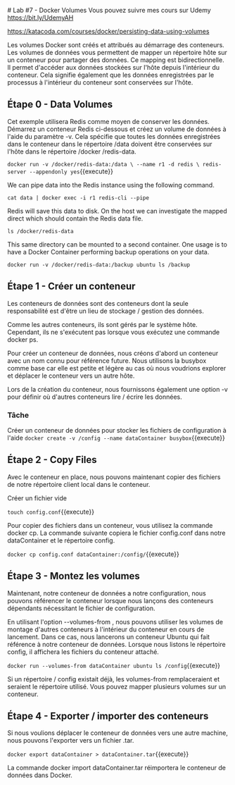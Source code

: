 # Lab #7 - Docker Volumes
Vous pouvez suivre mes cours sur Udemy
https://bit.ly/UdemyAH

https://katacoda.com/courses/docker/persisting-data-using-volumes

Les volumes Docker sont créés et attribués au démarrage des conteneurs.
Les volumes de données vous permettent de mapper un répertoire hôte sur un conteneur pour partager des données.
Ce mapping est bidirectionnelle. Il permet d'accéder aux données stockées sur l'hôte depuis l'intérieur du conteneur. Cela signifie également que les données enregistrées par le processus à l'intérieur du conteneur sont conservées sur l'hôte.

## Étape 0 - Data Volumes

Cet exemple utilisera Redis comme moyen de conserver les données. Démarrez un conteneur Redis ci-dessous et créez un volume de données à l'aide du paramètre -v. Cela spécifie que toutes les données enregistrées dans le conteneur dans le répertoire /data doivent être conservées sur l'hôte dans le répertoire /docker /redis-data.

`docker run -v /docker/redis-data:/data \ --name r1 -d redis \ redis-server --appendonly yes`{{execute}}

We can pipe data into the Redis instance using the following command.

`cat data | docker exec -i r1 redis-cli --pipe`

Redis will save this data to disk. On the host we can investigate the mapped direct which should contain the Redis data file.

`ls /docker/redis-data`

This same directory can be mounted to a second container. One usage is to have a Docker Container performing backup operations on your data.

`docker run -v /docker/redis-data:/backup ubuntu ls /backup`

## Étape 1 - Créer un conteneur

Les conteneurs de données sont des conteneurs dont la seule responsabilité est d'être un lieu de stockage / gestion des données.

Comme les autres conteneurs, ils sont gérés par le système hôte. Cependant, ils ne s'exécutent pas lorsque vous exécutez une commande docker ps.

Pour créer un conteneur de données, nous créons d'abord un conteneur avec un nom connu pour référence future. Nous utilisons la busybox comme base car elle est petite et légère au cas où nous voudrions explorer et déplacer le conteneur vers un autre hôte.

Lors de la création du conteneur, nous fournissons également une option -v pour définir où d'autres conteneurs lire / écrire les données.

### Tâche

Créer un conteneur de données pour stocker les fichiers de configuration à l'aide
`docker create -v /config --name dataContainer busybox`{{execute}}

## Étape 2 - Copy Files

Avec le conteneur en place, nous pouvons maintenant copier des fichiers de notre répertoire client local dans le conteneur.

Créer un fichier vide

`touch config.conf`{{execute}}

Pour copier des fichiers dans un conteneur, vous utilisez la commande docker cp. La commande suivante copiera le fichier config.conf dans notre dataContainer et le répertoire config.

`docker cp config.conf dataContainer:/config/`{{execute}}

## Étape 3 - Montez les volumes

Maintenant, notre conteneur de données a notre configuration, nous pouvons référencer le conteneur lorsque nous lançons des conteneurs dépendants nécessitant le fichier de configuration.

En utilisant l'option --volumes-from <container>, nous pouvons utiliser les volumes de montage d'autres conteneurs à l'intérieur du conteneur en cours de lancement. Dans ce cas, nous lancerons un conteneur Ubuntu qui fait référence à notre conteneur de données. Lorsque nous listons le répertoire config, il affichera les fichiers du conteneur attaché.

`docker run --volumes-from dataContainer ubuntu ls /config`{{execute}}

Si un répertoire / config existait déjà, les volumes-from remplaceraient et seraient le répertoire utilisé. Vous pouvez mapper plusieurs volumes sur un conteneur.

## Étape 4 - Exporter / importer des conteneurs

Si nous voulions déplacer le conteneur de données vers une autre machine, nous pouvons l'exporter vers un fichier .tar.

`docker export dataContainer > dataContainer.tar`{{execute}}

La commande docker import dataContainer.tar réimportera le conteneur de données dans Docker.
